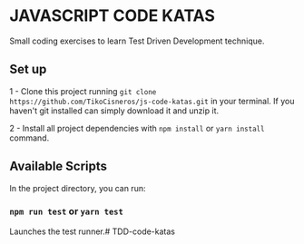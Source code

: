 # JAVASCRIPT CODE KATAS

Small coding exercises to learn Test Driven Development technique.

## Set up

1 - Clone this project running `git clone https://github.com/TikoCisneros/js-code-katas.git` in your terminal. If you haven't git installed can simply download it and unzip it.

2 - Install all project dependencies with `npm install` or `yarn install` command.

## Available Scripts

In the project directory, you can run:

### `npm run test` or  `yarn test`

Launches the test runner.# TDD-code-katas
